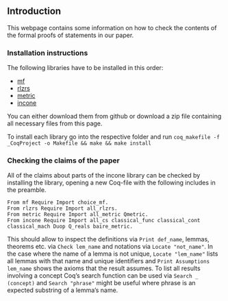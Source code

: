 ## Introduction
This webpage contains some information on how to check the contents of the formal proofs of statements in our paper.

### Installation instructions
The following libraries have to be installed in this order:
- [mf](http://www.github.com/floriansteinberg/mf) 
- [rlzrs](http://www.github.com/floriansteinberg/rlzrs)
- [metric](http://www.github.com/floriansteinberg/metric)
- [incone](http://www.github.com/floriansteinberg/incone)

You can either download them from github or download a zip file containing all necessary files from this page.

To install each library go into the respective folder and run 
`coq_makefile -f _CoqProject -o Makefile && make && make install`

### Checking the claims of the paper
All of the claims about parts of the incone library can be checked by installing the library, opening a new 
Coq-file with the following includes in the preamble.
```
From mf Require Import choice_mf.
From rlzrs Require Import all_rlzrs.
From metric Require Import all_metric Qmetric.
From incone Require Import all_cs classical_func classical_cont classical_mach Duop Q_reals baire_metric.
```
This should allow to inspect the definitions via `Print def_name`, lemmas, theorems etc. via `Check lem_name` and notations via `Locate "not_name"`. 
In the case where the name of a lemma is not unique, `Locate "lem_name"` lists all lemmas with that name and unique identifiers and `Print Assumptions lem_name` shows the axioms that the result assumes. 
To list all results involving a concept Coq’s search function can be used via `Search _ (concept)` and `Search "phrase"` might be useful where phrase is an expected substring of a lemma’s name.
